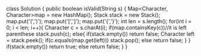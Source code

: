 class Solution {
    public boolean isValid(String s) {
        Map<Character, Character>map = new HashMap();
        Stack<Character> stack = new Stack<Character>();
        map.put('(',')');
        map.put('[',']');
        map.put('{','}');
        int len = s.length();
        for(int i = 0; i < len; i++){
            Character c = s.charAt(i);
            if(map.containsKey(c))//it is left parenthese
                stack.push(c);
            else{
                if(stack.empty())
                    return false;
                Character left = stack.peek();
                if(c.equals(map.get(left)))
                    stack.pop();
                else
                    return false;
                }
        }
        if(stack.empty())
            return true;
        else
            return false;
    }
}
